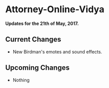 # Attorney-Online-Vidya
__Updates for the 21th of May, 2017.__

## Current Changes
* New Birdman's emotes and sound effects.


## Upcoming Changes
* Nothing
